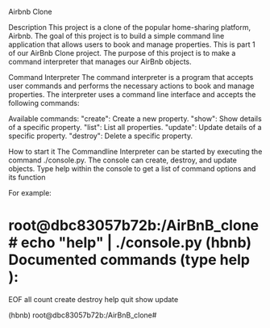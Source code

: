 Airbnb Clone

Description
This project is a clone of the popular home-sharing platform, Airbnb. The goal of this project is to build a simple command line application that allows users to book and manage properties.
This is part 1 of our AirBnb Clone project. The purpose of this project is to make a command interpreter that manages our AirBnb objects.

Command Interpreter
The command interpreter is a program that accepts user commands and performs the necessary actions to book and manage properties. The interpreter uses a command line interface and accepts the following commands:

Available commands:
"create": Create a new property.
"show": Show details of a specific property.
"list": List all properties.
"update": Update details of a specific property.
"destroy": Delete a specific property.

How to start it
The Commandline Interpreter can be started by executing the command ./console.py. The console can create, destroy, and update objects. Type help within the console to get a list of command options and its function

For example:

root@dbc83057b72b:/AirBnB_clone# echo "help" | ./console.py
(hbnb)
Documented commands (type help <topic>):
========================================
EOF  all  count  create  destroy  help  quit  show  update

(hbnb)
root@dbc83057b72b:/AirBnB_clone#
